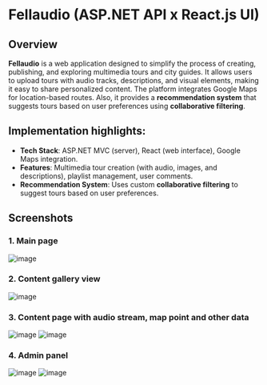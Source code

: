 # Fellaudio (ASP.NET API x React.js UI)

## Overview
**Fellaudio** is a web application designed to simplify the process of creating, publishing, and exploring multimedia tours and city guides. It allows users to upload tours with audio tracks, descriptions, and visual elements, making it easy to share personalized content. The platform integrates Google Maps for location-based routes. Also, it provides a **recommendation system** that suggests tours based on user preferences using **collaborative filtering**.

## Implementation highlights:
- **Tech Stack**: ASP.NET MVC (server), React (web interface), Google Maps integration.
- **Features**: Multimedia tour creation (with audio, images, and descriptions), playlist management, user comments.
- **Recommendation System**: Uses custom **collaborative filtering** to suggest tours based on user preferences.

## Screenshots
### 1. Main page
![image](https://github.com/user-attachments/assets/d2f3febb-8d66-442f-9dbc-04c1622f4fa0)

### 2. Content gallery view
![image](https://github.com/user-attachments/assets/633005b0-4710-436d-bb2b-5ff66799e899)

### 3. Content page with audio stream, map point and other data
![image](https://github.com/user-attachments/assets/3c1975e4-fdc3-429b-a703-cf9fb814e160)
![image](https://github.com/user-attachments/assets/c704133b-eac5-43bc-ba07-2727a0acb3aa)

### 4. Admin panel
![image](https://github.com/user-attachments/assets/10a597d8-2f4e-406c-bb73-0c476e656dde)
![image](https://github.com/user-attachments/assets/5d598531-809a-4b88-a3c6-46497b390e40)





